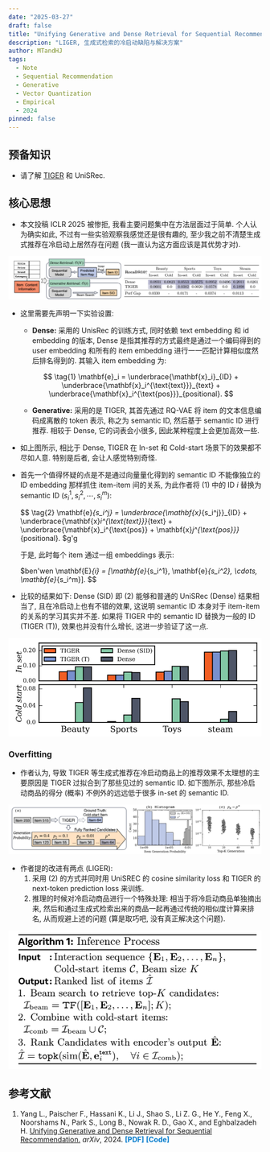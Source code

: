 ```yaml
---
date: "2025-03-27"
draft: false
title: "Unifying Generative and Dense Retrieval for Sequential Recommendation"
description: "LIGER, 生成式检索的冷启动缺陷与解决方案"
author: MTandHJ
tags:
  - Note
  - Sequential Recommendation
  - Generative
  - Vector Quantization
  - Empirical
  - 2024
pinned: false
---
```



## 预备知识

- 请了解 [TIGER](https://www.mtandhj.com/posts/tiger/) 和 UniSRec.

## 核心思想

- 本文投稿 ICLR 2025 被惨拒, 我看主要问题集中在方法层面过于简单. 个人认为确实如此, 不过有一些实验观察我感觉还是很有趣的, 至少我之前不清楚生成式推荐在冷启动上居然存在问题 (我一直认为这方面应该是其优势才对).

![20250327143851](https://raw.githubusercontent.com/MTandHJ/blog_source/master/images/20250327143851.png)

- 这里需要先声明一下实验设置:
    - **Dense:** 采用的 UnisRec 的训练方式, 同时依赖 text embedding 和 id embedding 的版本, Dense 是指其推荐的方式最终是通过一个编码得到的 user embedding 和所有的 item embedding 进行一一匹配计算相似度然后排名得到的. 其输入 item embedding 为:

    $$
    \tag{1}
    \mathbf{e}_i = \underbrace{\mathbf{x}_i}_{ID} + \underbrace{\mathbf{x}_i^{\text{text}}}_{text} + \underbrace{\mathbf{x}_i^{\text{pos}}}_{positional}.
    $$

    - **Generative:** 采用的是 TIGER, 其首先通过 RQ-VAE 将 item 的文本信息编码成离散的 token 表示, 称之为 semantic ID, 然后基于 semantic ID 进行推荐. 相较于 Dense, 它的词表会小很多, 因此某种程度上会更加高效一些.

- 如上图所示, 相比于 Dense, TIGER 在 In-set 和 Cold-start 场景下的效果都不尽如人意. 特别是后者, 会让人感觉特别奇怪.

- 首先一个值得怀疑的点是不是通过向量量化得到的 semantic ID 不能像独立的 ID embedding 那样抓住 item-item 间的关系, 为此作者将 (1) 中的 ID $i$ 替换为 semantic ID $(s_i^1, s_i^2, \cdots, s_i^m)$:

    $$
    \tag{2}
    \mathbf{e}_{s_i^j} = \underbrace{\mathbf{x}_{s_i^j}}_{ID} + \underbrace{\mathbf{x}_i^{\text{text}}}_{text} + \underbrace{\mathbf{x}_i^{\text{pos}} + \mathbf{x}_j^{\text{pos}}}_{positional}.
    $g'g

    于是, 此时每个 item 通过一组 embeddings 表示:

    $ben'wen
    \mathbf{E}_{i} = [\mathbf{e}_{s_i^1}, \mathbf{e}_{s_i^2}, \cdots, \mathbf{e}_{s_i^m}].
    $$

- 比较的结果如下: Dense (SID) 即 (2) 能够和普通的 UniSRec (Dense) 结果相当了, 且在冷启动上也有不错的效果, 这说明 semantic ID 本身对于 item-item 的关系的学习其实并不差. 如果将 TIGER 中的 semantic ID 替换为一般的 ID (TIGER (T)), 效果也并没有什么增长, 这进一步验证了这一点.

![20250327145319](https://raw.githubusercontent.com/MTandHJ/blog_source/master/images/20250327145319.png)

### Overfitting

- 作者认为, 导致 TIGER 等生成式推荐在冷启动商品上的推荐效果不太理想的主要原因是 TIGER 过拟合到了那些见过的 semantic ID. 如下图所示, 那些冷启动商品的得分 (概率) 不例外的远远低于很多 in-set 的 semantic ID.

![20250327145548](https://raw.githubusercontent.com/MTandHJ/blog_source/master/images/20250327145548.png)

- 作者提的改进有两点 (LIGER):
    1. 采用 (2) 的方式并同时用 UniSREC 的 cosine similarity loss 和 TIGER 的 next-token prediction loss 来训练.
    2. 推理的时候对冷启动商品进行一个特殊处理: 相当于将冷启动商品单独摘出来, 然后和通过生成式检索出来的商品一起再通过传统的相似度计算来排名, 从而规避上述的问题 (算是取巧吧, 没有真正解决这个问题).

![20250327145956](https://raw.githubusercontent.com/MTandHJ/blog_source/master/images/20250327145956.png)


## 参考文献

<ol class="reference">
  <li>
    Yang L., Paischer F., Hassani K., Li J., Shao S.,
    Li Z. G., He Y., Feng X., Noorshams N., Park S., Long B.,
    Nowak R. D., Gao X., and Eghbalzadeh H.
    <u>Unifying Generative and Dense Retrieval for Sequential Recommendation.</u>
    <i>arXiv</i>, 2024.
    <a href="http://arxiv.org/abs/2411.18814" style="color: #007acc; font-weight: bold; text-decoration: none;">[PDF]</a>
    <a href="" style="color: #007acc; font-weight: bold; text-decoration: none;">[Code]</a>
  </li>
  <!-- 添加更多文献条目 -->
</ol>

